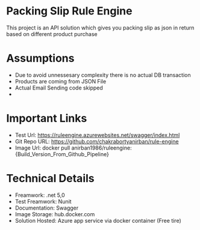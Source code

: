 # Packing Slip Rule Engine

This project is an API solution which gives you packing slip as json in return based on different product purchase

# Assumptions

- Due to avoid unnessesary complexity there is no actual DB transaction
- Products are coming from JSON File
- Actual Email Sending code skipped
-

# Important Links

- Test Url: https://ruleengine.azurewebsites.net/swagger/index.html
- Git Repo URL: https://github.com/chakrabortyanirban/rule-engine
- Image Url: docker pull anirban1986/ruleengine:{Build_Version_From_Github_Pipeline}

# Technical Details

- Freamwork: .net 5,0
- Test Freamwork: Nunit
- Documentation: Swagger
- Image Storage: hub.docker.com
- Solution Hosted: Azure app service via docker container (Free tire)
